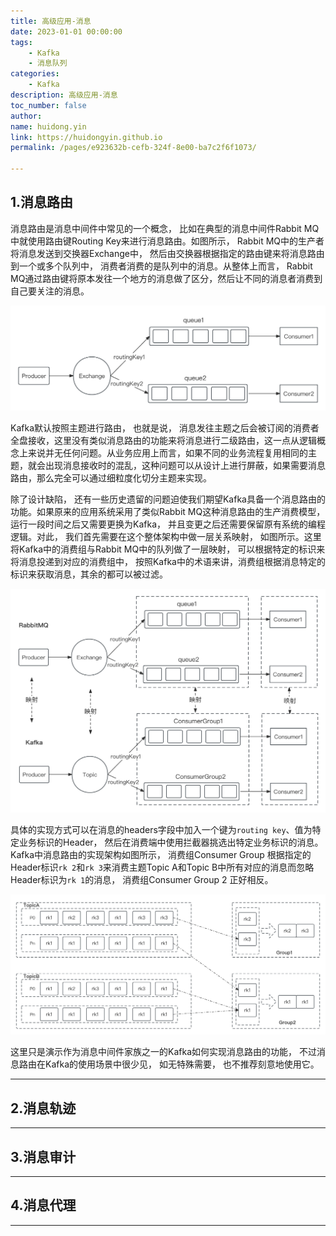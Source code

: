 ```yaml
---
title: 高级应用-消息
date: 2023-01-01 00:00:00
tags:
    - Kafka
    - 消息队列
categories:
    - Kafka
description: 高级应用-消息
toc_number: false
author:
name: huidong.yin
link: https://huidongyin.github.io
permalink: /pages/e923632b-cefb-324f-8e00-ba7c2f6f1073/

---
```


## 1.消息路由

消息路由是消息中间件中常见的一个概念， 比如在典型的消息中间件Rabbit MQ中就使用路由键Routing Key来进行消息路由。如图所示， Rabbit MQ中的生产者将消息发送到交换器Exchange中， 然后由交换器根据指定的路由键来将消息路由到一个或多个队列中， 消费者消费的是队列中的消息。从整体上而言， Rabbit MQ通过路由键将原本发往一个地方的消息做了区分，然后让不同的消息者消费到自己要关注的消息。

![11-9](https://raw.githubusercontent.com/huidongyin/DrawingBed/main/Kafka/202312192340915.png)

Kafka默认按照主题进行路由， 也就是说， 消息发往主题之后会被订阅的消费者全盘接收，这里没有类似消息路由的功能来将消息进行二级路由，这一点从逻辑概念上来说并无任何问题。从业务应用上而言，如果不同的业务流程复用相同的主题，就会出现消息接收时的混乱，这种问题可以从设计上进行屏蔽，如果需要消息路由，那么完全可以通过细粒度化切分主题来实现。

除了设计缺陷， 还有一些历史遗留的问题迫使我们期望Kafka具备一个消息路由的功能。如果原来的应用系统采用了类似Rabbit MQ这种消息路由的生产消费模型， 运行一段时间之后又需要更换为Kafka， 并且变更之后还需要保留原有系统的编程逻辑。对此， 我们首先需要在这个整体架构中做一层关系映射， 如图所示。这里将Kafka中的消费组与Rabbit MQ中的队列做了一层映射， 可以根据特定的标识来将消息投递到对应的消费组中， 按照Kafka中的术语来讲，消费组根据消息特定的标识来获取消息，其余的都可以被过滤。

![11-10](https://raw.githubusercontent.com/huidongyin/DrawingBed/main/Kafka/202312192346899.png)

具体的实现方式可以在消息的headers字段中加入一个键为`routing key`、值为特定业务标识的Header， 然后在消费端中使用拦截器挑选出特定业务标识的消息。Kafka中消息路由的实现架构如图所示， 消费组Consumer Group 根据指定的Header标识`rk 2`和`rk 3`来消费主题Topic A和Topic B中所有对应的消息而忽略Header标识为`rk 1`的消息， 消费组Consumer Group 2 正好相反。

![11-11](https://raw.githubusercontent.com/huidongyin/DrawingBed/main/Kafka/202312192355473.png)

这里只是演示作为消息中间件家族之一的Kafka如何实现消息路由的功能， 不过消息路由在Kafka的使用场景中很少见， 如无特殊需要， 也不推荐刻意地使用它。

---

## 2.消息轨迹


---

## 3.消息审计


---

## 4.消息代理

---
